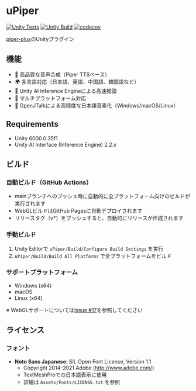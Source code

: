 # uPiper

[![Unity Tests](https://github.com/ayutaz/uPiper/actions/workflows/unity-tests.yml/badge.svg)](https://github.com/ayutaz/uPiper/actions/workflows/unity-tests.yml)
[![Unity Build](https://github.com/ayutaz/uPiper/actions/workflows/unity-build.yml/badge.svg)](https://github.com/ayutaz/uPiper/actions/workflows/unity-build.yml)
[![codecov](https://codecov.io/github/ayutaz/uPiper/graph/badge.svg?token=348eb741-4320-4368-89fa-3eee5188bd3f)](https://codecov.io/github/ayutaz/uPiper)

[piper-plus]()のUnityプラグイン

## 機能

- 🎤 高品質な音声合成（Piper TTSベース）
- 🌍 多言語対応（日本語、英語、中国語、韓国語など）
- 🚀 Unity AI Inference Engineによる高速推論
- 📱 マルチプラットフォーム対応
- 🔧 OpenJTalkによる高精度な日本語音素化（Windows/macOS/Linux）

## Requirements
* Unity 6000.0.35f1
* Unity AI Interface (Inference Engine) 2.2.x

## ビルド

### 自動ビルド（GitHub Actions）
- mainブランチへのプッシュ時に自動的に全プラットフォーム向けのビルドが実行されます
- WebGLビルドはGitHub Pagesに自動デプロイされます
- リリースタグ（v*）をプッシュすると、自動的にリリースが作成されます

### 手動ビルド
1. Unity Editorで `uPiper/Build/Configure Build Settings` を実行
2. `uPiper/Build/Build All Platforms` で全プラットフォームをビルド

### サポートプラットフォーム
- Windows (x64)
- macOS
- Linux (x64)

※ WebGLサポートについては[Issue #17](https://github.com/ayutaz/uPiper/issues/17)を参照してください

## ライセンス

### フォント
- **Noto Sans Japanese**: SIL Open Font License, Version 1.1
  - Copyright 2014-2021 Adobe (http://www.adobe.com/)
  - TextMeshProでの日本語表示に使用
  - 詳細は `Assets/Fonts/LICENSE.txt` を参照

